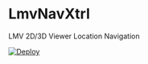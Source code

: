 # LmvNavXtrl
LMV 2D/3D Viewer Location Navigation

[![Deploy](https://www.herokucdn.com/deploy/button.png)](https://heroku.com/deploy)